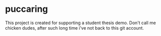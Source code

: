 # puccaring
This project is created for supporting a student thesis demo. Don't call me chicken dudes, after such long time i've not back to this git account.
